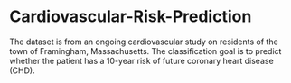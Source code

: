 # Cardiovascular-Risk-Prediction
The dataset is from an ongoing cardiovascular study on residents of the town of Framingham, Massachusetts. The classification goal is to predict whether the patient has a 10-year risk of future coronary heart disease (CHD).
